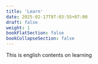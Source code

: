 ```yaml
---
title: 'Learn'
date: 2025-02-17T07:03:55+07:00
draft: false
weight: 1
bookFlatSection: false
bookCollapseSection: false
---
```


This is english contents on learning
